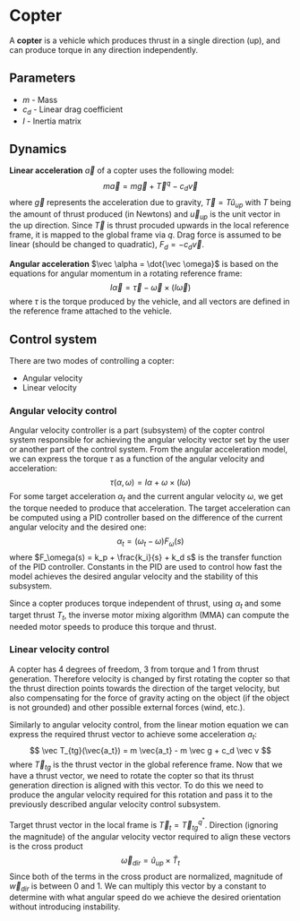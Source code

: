 # Copter
A **copter** is a vehicle which produces thrust in a single direction (up), and can produce torque in any direction independently.

## Parameters
- $m$ - Mass
- $c_d$ - Linear drag coefficient
- $I$ - Inertia matrix

## Dynamics
**Linear acceleration** $\vec a$ of a copter uses the following model:
$$ m\vec{a} = m\vec{g} + \vec{T}^q - c_d \vec v $$
where $\vec{g}$ represents the acceleration due to gravity, $\vec{T} = T \hat u_{up}$ with $T$ being the amount of thrust produced (in Newtons) and $\vec u_{up}$ is the unit vector in the up direction. Since $\vec T$ is thrust procuded upwards in the local reference frame, it is mapped to the global frame via $q$. Drag force is assumed to be linear (should be changed to quadratic), $F_d = -c_d \vec v$.

**Angular acceleration** $\vec \alpha = \dot{\vec \omega}$ is based on the equations for angular momentum in a rotating reference frame:
$$ I \vec \alpha = \vec \tau - \vec \omega \times (I \vec \omega) $$
where $\tau$ is the torque produced by the vehicle, and all vectors are defined in the reference frame attached to the vehicle.

## Control system
There are two modes of controlling a copter:
- Angular velocity
- Linear velocity

### Angular velocity control
Angular velocity controller is a part (subsystem) of the copter control system responsible for achieving the angular velocity vector set by the user or another part of the control system. From the angular acceleration model, we can express the torque $\tau$ as a function of the angular velocity and acceleration:
$$
\tau(\alpha, \omega) = I \alpha + \omega \times (I \omega)
$$
For some target acceleration $\alpha_t$ and the current angular velocity $\omega$, we get the torque needed to produce that acceleration. The target acceleration can be computed using a PID controller based on the difference of the current angular velocity and the desired one:
$$
\alpha_t = (\omega_t - \omega)F_\omega(s)
$$
where $F_\omega(s) = k_p + \frac{k_i}{s} + k_d s$ is the transfer function of the PID controller. Constants in the PID are used to control how fast the model achieves the desired angular velocity and the stability of this subsystem.

Since a copter produces torque independent of thrust, using $\alpha_t$ and some target thrust $T_t$, the inverse motor mixing algorithm (MMA) can compute the needed motor speeds to produce this torque and thrust.

### Linear velocity control
A copter has 4 degrees of freedom, 3 from torque and 1 from thrust generation. Therefore velocity is changed by first rotating the copter so that the thrust direction points towards the direction of the target velocity, but also compensating for the force of gravity acting on the object (if the object is not grounded) and other possible external forces (wind, etc.).

Similarly to angular velocity control, from the linear motion equation we can express the required thrust vector to achieve some acceleration $a_t$:
$$
\vec T_{tg}(\vec{a_t}) = m \vec{a_t} - m \vec g + c_d \vec v
$$
where $\vec T_{tg}$ is the thrust vector in the global reference frame. Now that we have a thrust vector, we need to rotate the copter so that its thrust generation direction is aligned with this vector. To do this we need to produce the angular velocity required for this rotation and pass it to the previously described angular velocity control subsystem.

Target thrust vector in the local frame is $\vec T_t = {\vec T_{tg}}^{q^*}$. Direction (ignoring the magnitude) of the angular velocity vector required to align these vectors is the cross product
$$
\vec \omega_{dir} = \hat u_{up} \times \hat T_t
$$
Since both of the terms in the cross product are normalized, magnitude of $\vec w_{dir}$ is between 0 and 1. We can multiply this vector by a constant to determine with what angular speed do we achieve the desired orientation without introducing instability.